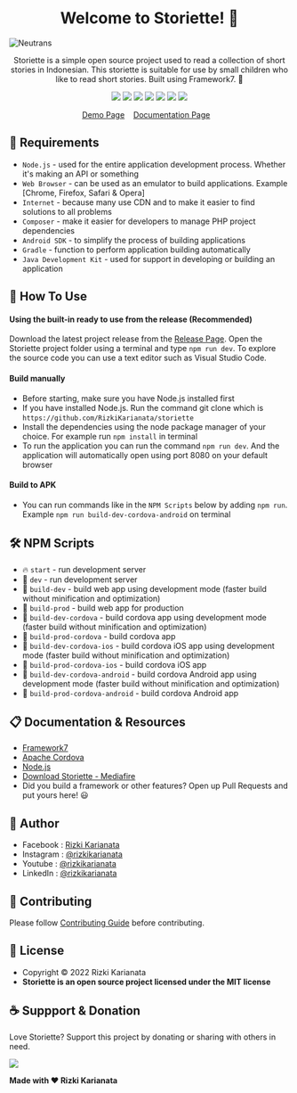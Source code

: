 <h1 align="center">Welcome to Storiette! 👋 </h1>

![Neutrans](https://user-images.githubusercontent.com/52366240/173199427-1ed4dda4-5929-4ada-a3a1-1522fd4578a7.png)

<p align="center">Storiette is a simple open source project used to read a collection of short stories in Indonesian. This storiette is suitable for use by small children who like to read short stories. Built using Framework7. 💖 </p>

<p align="center">
<img src="https://img.shields.io/github/contributors/RizkiKarianata/storiette?style=flat-square">
<img src="https://img.shields.io/github/issues/RizkiKarianata/storiette?style=flat-square">
<img src="https://img.shields.io/github/stars/RizkiKarianata/storiette?style=flat-square"> 
<img src="https://img.shields.io/github/forks/RizkiKarianata/storiette?style=flat-square">
<img src="https://img.shields.io/github/last-commit/RizkiKarianata/storiette.svg?style=flat-square">
<img src="https://img.shields.io/github/languages/code-size/RizkiKarianata/storiette?style=flat-square">
<img src="https://img.shields.io/github/license/RizkiKarianata/storiette?style=flat-square">
</p>

<p align="center">
<a href="https://karianata.com/storiette/demo">Demo Page</a>&nbsp;&nbsp;&nbsp;
<a href="https://karianata.com/storiette/docs">Documentation Page</a>&nbsp;&nbsp;&nbsp;
</p>

## 💾 Requirements

* `Node.js` - used for the entire application development process. Whether it's making an API or something
* `Web Browser` - can be used as an emulator to build applications. Example [Chrome, Firefox, Safari & Opera]
* `Internet` - because many use CDN and to make it easier to find solutions to all problems
* `Composer` - make it easier for developers to manage PHP project dependencies
* `Android SDK` - to simplify the process of building applications
* `Gradle` - function to perform application building automatically
* `Java Development Kit` - used for support in developing or building an application

## 🎯 How To Use

#### Using the built-in ready to use from the release (Recommended)

Download the latest project release from the [Release Page](https://github.com/RizkiKarianata/storiette "Release Page"). Open the Storiette project folder using a terminal and type `npm run dev`. To explore the source code you can use a text editor such as Visual Studio Code.

#### Build manually

* Before starting, make sure you have Node.js installed first
* If you have installed Node.js. Run the command git clone which is `https://github.com/RizkiKarianata/storiette`
* Install the dependencies using the node package manager of your choice. For example run `npm install` in terminal
* To run the application you can run the command `npm run dev`. And the application will automatically open using port 8080 on your default browser

#### Build to APK

* You can run commands like in the `NPM Scripts` below by adding `npm run`. Example `npm run build-dev-cordova-android` on terminal

## 🛠 NPM Scripts

* 🔥 `start` - run development server
* 🔧 `dev` - run development server
* 🔧 `build-dev` - build web app using development mode (faster build without minification and optimization)
* 🔧 `build-prod` - build web app for production
* 📱 `build-dev-cordova` - build cordova app using development mode (faster build without minification and optimization)
* 📱 `build-prod-cordova` - build cordova app
* 📱 `build-dev-cordova-ios` - build cordova iOS app using development mode (faster build without minification and optimization)
* 📱 `build-prod-cordova-ios` - build cordova iOS app
* 📱 `build-dev-cordova-android` - build cordova Android app using development mode (faster build without minification and optimization)
* 📱 `build-prod-cordova-android` - build cordova Android app

## 📋 Documentation & Resources

* [Framework7](https://framework7.io/)
* [Apache Cordova](https://cordova.apache.org/)
* [Node.js](https://nodejs.org/en/)
* [Download Storiette - Mediafire](https://www.mediafire.com/file/vzrzg1xlzbbb3a9/Storiette.apk/file)
* Did you build a framework or other features? Open up Pull Requests and put yours here! 😃

## 🧑 Author

* Facebook : <a href="https://www.facebook.com/rizky.slankers.3386"> Rizki Karianata</a>
* Instagram : <a href="https://www.instagram.com/rizkikarianata"> @rizkikarianata</a>
* Youtube : <a href="https://www.youtube.com/channel/UCwhkJwsq6swJrerdP0tixJA"> @rizkikarianata</a>
* LinkedIn :  <a href="https://www.linkedin.com/in/rizkikarianata"> @rizkikarianata</a>

## 🤝 Contributing

Please follow [Contributing Guide](./CONTRIBUTING.md) before contributing.

## 📝 License

* Copyright © 2022 Rizki Karianata
* **Storiette is an open source project licensed under the MIT license**

## ☕️ Suppport & Donation

Love Storiette? Support this project by donating or sharing with others in need.

<a href="https://www.buymeacoffee.com/rizkikarianata"><img src="https://img.shields.io/badge/Buy_Me_A_Coffee-FFDD00?style=for-the-badge&logo=buy-me-a-coffee&logoColor=black"/> </a>

**Made with ❤️ Rizki Karianata**
